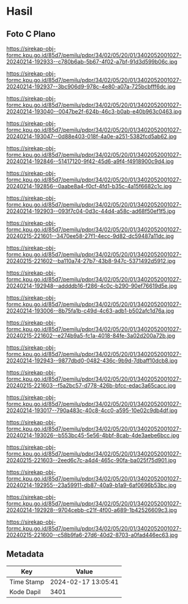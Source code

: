 # Hasil

## Foto C Plano

https://sirekap-obj-formc.kpu.go.id/85d7/pemilu/pdpr/34/02/05/20/01/3402052001027-20240214-192933--c780b6ab-5b67-4f02-a7bf-91d3d599b06c.jpg

https://sirekap-obj-formc.kpu.go.id/85d7/pemilu/pdpr/34/02/05/20/01/3402052001027-20240214-192937--3bc906d9-978c-4e80-a07a-725bcbfff6dc.jpg

https://sirekap-obj-formc.kpu.go.id/85d7/pemilu/pdpr/34/02/05/20/01/3402052001027-20240214-193040--0047be2f-624b-46c3-b0ab-e40b963c0463.jpg

https://sirekap-obj-formc.kpu.go.id/85d7/pemilu/pdpr/34/02/05/20/01/3402052001027-20240214-193047--0d88e403-018f-4a0e-a251-5382fcd5ab62.jpg

https://sirekap-obj-formc.kpu.go.id/85d7/pemilu/pdpr/34/02/05/20/01/3402052001027-20240214-192846--51417120-9f42-45d6-a9f4-f4918900c9d4.jpg

https://sirekap-obj-formc.kpu.go.id/85d7/pemilu/pdpr/34/02/05/20/01/3402052001027-20240214-192856--0aabe8a4-f0cf-4fd1-b35c-4a15f6682c1c.jpg

https://sirekap-obj-formc.kpu.go.id/85d7/pemilu/pdpr/34/02/05/20/01/3402052001027-20240214-192903--093f7c04-0d3c-44d4-a58c-ad68f50ef1f5.jpg

https://sirekap-obj-formc.kpu.go.id/85d7/pemilu/pdpr/34/02/05/20/01/3402052001027-20240215-221601--3470ee58-27f1-4ecc-9d82-dc59487a11dc.jpg

https://sirekap-obj-formc.kpu.go.id/85d7/pemilu/pdpr/34/02/05/20/01/3402052001027-20240215-221602--ba110a74-27b7-43b8-947c-5371492d5912.jpg

https://sirekap-obj-formc.kpu.go.id/85d7/pemilu/pdpr/34/02/05/20/01/3402052001027-20240214-192948--addddb16-f286-4c0c-b290-90ef76619d5e.jpg

https://sirekap-obj-formc.kpu.go.id/85d7/pemilu/pdpr/34/02/05/20/01/3402052001027-20240214-193006--8b75fa1b-c49d-4c63-adb1-b502afc1d76a.jpg

https://sirekap-obj-formc.kpu.go.id/85d7/pemilu/pdpr/34/02/05/20/01/3402052001027-20240215-221602--e274b9a5-fc1a-4018-84fe-3a02d200a72b.jpg

https://sirekap-obj-formc.kpu.go.id/85d7/pemilu/pdpr/34/02/05/20/01/3402052001027-20240214-192943--9877dbd0-0482-436c-9b9d-7dbaff10dcb8.jpg

https://sirekap-obj-formc.kpu.go.id/85d7/pemilu/pdpr/34/02/05/20/01/3402052001027-20240215-221603--f5a2bc57-d778-426b-bfcc-edac3a65cacc.jpg

https://sirekap-obj-formc.kpu.go.id/85d7/pemilu/pdpr/34/02/05/20/01/3402052001027-20240214-193017--790a483c-40c8-4cc0-a595-10e02c9db4df.jpg

https://sirekap-obj-formc.kpu.go.id/85d7/pemilu/pdpr/34/02/05/20/01/3402052001027-20240214-193026--b553bc45-5e56-4bbf-8cab-4de3aebe6bcc.jpg

https://sirekap-obj-formc.kpu.go.id/85d7/pemilu/pdpr/34/02/05/20/01/3402052001027-20240215-221603--2eed6c7c-a4d4-465c-90fa-ba025f75d901.jpg

https://sirekap-obj-formc.kpu.go.id/85d7/pemilu/pdpr/34/02/05/20/01/3402052001027-20240214-192955--23a59911-db87-40a9-b1a9-6af0696b53bc.jpg

https://sirekap-obj-formc.kpu.go.id/85d7/pemilu/pdpr/34/02/05/20/01/3402052001027-20240214-192928--9704cebb-c21f-4f00-a689-1b42526609c3.jpg

https://sirekap-obj-formc.kpu.go.id/85d7/pemilu/pdpr/34/02/05/20/01/3402052001027-20240215-221600--c58b9fa6-27d6-40d2-8703-a0fad446ec63.jpg


## Metadata

| Key        | Value               |
| ---------- | ------------------- |
| Time Stamp | 2024-02-17 13:05:41 |
| Kode Dapil | 3401                |



